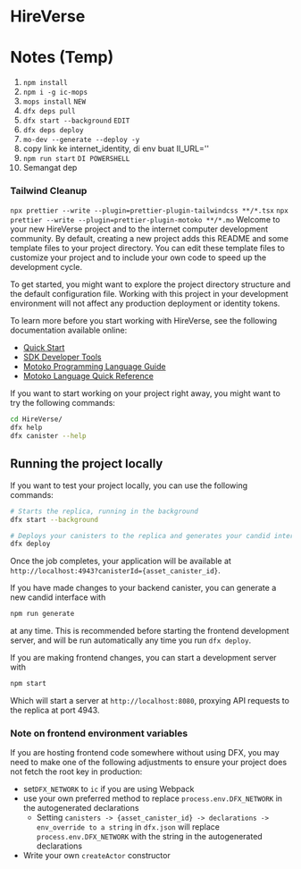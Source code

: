 # HireVerse

# Notes (Temp)

1. ``npm install``
2. ``npm i -g ic-mops``
3. ``mops install`` ``NEW``
4. ``dfx deps pull``
5. ``dfx start --background`` ``EDIT``
6. ``dfx deps deploy``
7. ``mo-dev --generate --deploy -y``
8. copy link ke internet_identity, di env buat II_URL='<link>'
9. ``npm run start`` ``DI POWERSHELL``
10. Semangat dep

### Tailwind Cleanup

``npx prettier --write --plugin=prettier-plugin-tailwindcss **/*.tsx``
``npx prettier --write --plugin=prettier-plugin-motoko **/*.mo``
Welcome to your new HireVerse project and to the internet computer development community. By default, creating a new
project adds this README and some template files to your project directory. You can edit these template files to
customize your project and to include your own code to speed up the development cycle.

To get started, you might want to explore the project directory structure and the default configuration file. Working
with this project in your development environment will not affect any production deployment or identity tokens.

To learn more before you start working with HireVerse, see the following documentation available online:

- [Quick Start](https://internetcomputer.org/docs/current/developer-docs/setup/deploy-locally)
- [SDK Developer Tools](https://internetcomputer.org/docs/current/developer-docs/setup/install)
- [Motoko Programming Language Guide](https://internetcomputer.org/docs/current/motoko/main/motoko)
- [Motoko Language Quick Reference](https://internetcomputer.org/docs/current/motoko/main/language-manual)

If you want to start working on your project right away, you might want to try the following commands:

```bash
cd HireVerse/
dfx help
dfx canister --help
```

## Running the project locally

If you want to test your project locally, you can use the following commands:

```bash
# Starts the replica, running in the background
dfx start --background

# Deploys your canisters to the replica and generates your candid interface
dfx deploy
```

Once the job completes, your application will be available at `http://localhost:4943?canisterId={asset_canister_id}`.

If you have made changes to your backend canister, you can generate a new candid interface with

```bash
npm run generate
```

at any time. This is recommended before starting the frontend development server, and will be run automatically any time
you run `dfx deploy`.

If you are making frontend changes, you can start a development server with

```bash
npm start
```

Which will start a server at `http://localhost:8080`, proxying API requests to the replica at port 4943.

### Note on frontend environment variables

If you are hosting frontend code somewhere without using DFX, you may need to make one of the following adjustments to
ensure your project does not fetch the root key in production:

- set`DFX_NETWORK` to `ic` if you are using Webpack
- use your own preferred method to replace `process.env.DFX_NETWORK` in the autogenerated declarations
    - Setting `canisters -> {asset_canister_id} -> declarations -> env_override to a string` in `dfx.json` will
      replace `process.env.DFX_NETWORK` with the string in the autogenerated declarations
- Write your own `createActor` constructor
